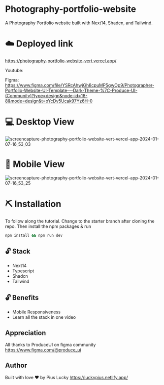 # Photography-portfolio-website
A  Photography Portfolio website built with Next14, Shadcn, and Tailwind.

# ☁️ Deployed link
https://photography-portfolio-website-vert.vercel.app/

Youtube:  

Figma: https://www.figma.com/file/YSRcAhwjGh8cpuMP5gwOp9/Photographer-Portfolio-Website-UI-Template---Dark-Theme-%7C-Produce-UI-(Community)?type=design&node-id=18-8&mode=design&t=oYcDv5Ucak97Yz6H-0

# 💻 Desktop View
![screencapture-photography-portfolio-website-vert-vercel-app-2024-01-07-16_53_03](https://github.com/PiusLucky/photography-portfolio-website/assets/32282934/186e7a3b-f8a0-41cc-afcc-58e8aeb7c966)


# 📱 Mobile View
![screencapture-photography-portfolio-website-vert-vercel-app-2024-01-07-16_53_25](https://github.com/PiusLucky/photography-portfolio-website/assets/32282934/a85fb121-3119-4205-b3f0-70b7e4dc3a31)

# ⛏️ Installation
To follow along the tutorial. Change to the starter branch  after cloning the repo.
Then install the npm packages & run
```bash
npm install && npm run dev
```


## 🔓 Stack
- Next14
- Typescript
- Shadcn
- Tailwind

## 🔓 Benefits
- Mobile Responsiveness
- Learn all the stack in one video

## Appreciation
All thanks to ProduceUI on  figma community
https://www.figma.com/@produce_ui

## Author
Built with love ❤️ by Pius Lucky https://luckypius.netlify.app/



